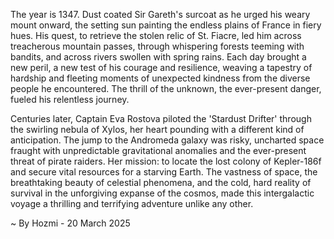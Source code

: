 
The year is 1347.  Dust coated Sir Gareth's surcoat as he urged his weary mount onward, the setting sun painting the endless plains of France in fiery hues. His quest, to retrieve the stolen relic of St. Fiacre, led him across treacherous mountain passes, through whispering forests teeming with bandits, and across rivers swollen with spring rains. Each day brought a new peril, a new test of his courage and resilience, weaving a tapestry of hardship and fleeting moments of unexpected kindness from the diverse people he encountered.  The thrill of the unknown, the ever-present danger, fueled his relentless journey.

Centuries later, Captain Eva Rostova piloted the 'Stardust Drifter' through the swirling nebula of Xylos, her heart pounding with a different kind of anticipation.  The jump to the Andromeda galaxy was risky, uncharted space fraught with unpredictable gravitational anomalies and the ever-present threat of pirate raiders.  Her mission: to locate the lost colony of Kepler-186f and secure vital resources for a starving Earth.  The vastness of space, the breathtaking beauty of celestial phenomena, and the cold, hard reality of survival in the unforgiving expanse of the cosmos, made this intergalactic voyage a thrilling and terrifying adventure unlike any other.

~ By Hozmi - 20 March 2025

